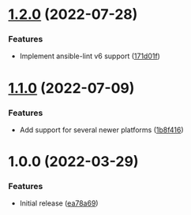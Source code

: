 # [1.2.0](https://github.com/de-it-krachten/ansible-role-showinfo/compare/v1.1.0...v1.2.0) (2022-07-28)


### Features

* Implement ansible-lint v6 support ([171d01f](https://github.com/de-it-krachten/ansible-role-showinfo/commit/171d01f05b6d17e1786731bc8b87d3a812be5db7))

# [1.1.0](https://github.com/de-it-krachten/ansible-role-showinfo/compare/v1.0.0...v1.1.0) (2022-07-09)


### Features

* Add support for several newer platforms ([1b8f416](https://github.com/de-it-krachten/ansible-role-showinfo/commit/1b8f416e9ca89331bbb149410cf8475624e5bf33))

# 1.0.0 (2022-03-29)


### Features

* Initial release ([ea78a69](https://github.com/de-it-krachten/ansible-role-showinfo/commit/ea78a6900ffb84a7caec29481295c40d16d7327a))
